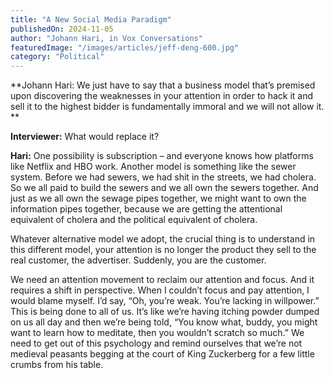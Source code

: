 ```yaml
---
title: "A New Social Media Paradigm"
publishedOn: 2024-11-05
author: "Johann Hari, in Vox Conversations"
featuredImage: "/images/articles/jeff-deng-600.jpg"
category: "Political"
---
```


**Johann Hari: We just have to say that a business model that’s premised upon discovering the weaknesses in your attention in order to hack it and sell it to the highest bidder is fundamentally immoral and we will not allow it.
**

**Interviewer:** What would replace it?

**Hari:** One possibility is subscription – and everyone knows how platforms like Netflix and HBO work. Another model is something like the sewer system. Before we had sewers, we had shit in the streets, we had cholera. So we all paid to build the sewers and we all own the sewers together. And just as we all own the sewage pipes together, we might want to own the information pipes together, because we are getting the attentional equivalent of cholera and the political equivalent of cholera.

Whatever alternative model we adopt, the crucial thing is to understand in this different model, your attention is no longer the product they sell to the real customer, the advertiser. Suddenly, you are the customer.

We need an attention movement to reclaim our attention and focus. And it requires a shift in perspective. When I couldn’t focus and pay attention, I would blame myself. I’d say, “Oh, you’re weak. You’re lacking in willpower.” This is being done to all of us. It’s like we’re having itching powder dumped on us all day and then we’re being told, “You know what, buddy, you might want to learn how to meditate, then you wouldn’t scratch so much.” We need to get out of this psychology and remind ourselves that we’re not medieval peasants begging at the court of King Zuckerberg for a few little crumbs from his table.
